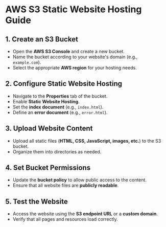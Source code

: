 # AWS S3 Static Website Hosting Guide  

## 1. Create an S3 Bucket  
- Open the **AWS S3 Console** and create a new bucket.  
- Name the bucket according to your website's domain (e.g., `example.com`).  
- Select the appropriate **AWS region** for your hosting needs.  

## 2. Configure Static Website Hosting  
- Navigate to the **Properties** tab of the bucket.  
- Enable **Static Website Hosting**.  
- Set the **index document** (e.g., `index.html`).  
- Define an **error document** (e.g., `error.html`).  

## 3. Upload Website Content  
- Upload all static files (**HTML, CSS, JavaScript, images, etc.**) to the S3 bucket.  
- Organize them into directories as needed.  

## 4. Set Bucket Permissions  
- Update the **bucket policy** to allow public access to the content.  
- Ensure that all website files are **publicly readable**.  

## 5. Test the Website  
- Access the website using the **S3 endpoint URL** or a **custom domain**.  
- Verify that all pages and resources load correctly.  
